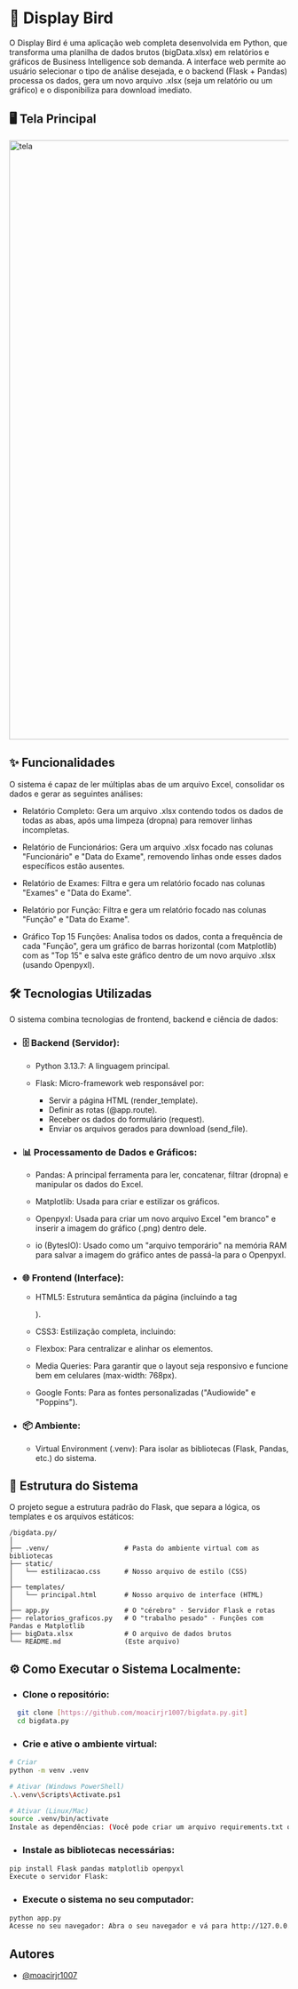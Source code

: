 
# 🚀 Display Bird
O Display Bird é uma aplicação web completa desenvolvida em Python, que transforma uma planilha de dados brutos (bigData.xlsx) em relatórios e gráficos de Business Intelligence sob demanda. A interface web permite ao usuário selecionar o tipo de análise desejada, e o backend (Flask + Pandas) processa os dados, gera um novo arquivo .xlsx (seja um relatório ou um gráfico) e o disponibiliza para download imediato.
## 🖥️ Tela Principal

<img width="1919" height="1079" alt="tela" src="https://github.com/user-attachments/assets/939ddbd5-a3c9-415c-ab19-09f5abe06db4" />


## ✨ Funcionalidades

O sistema é capaz de ler múltiplas abas de um arquivo Excel, consolidar os dados e gerar as seguintes análises:

- Relatório Completo: Gera um arquivo .xlsx contendo todos os dados de todas as abas, após uma limpeza (dropna) para remover linhas incompletas.

- Relatório de Funcionários: Gera um arquivo .xlsx focado nas colunas "Funcionário" e "Data do Exame", removendo linhas onde esses dados específicos estão ausentes.

- Relatório de Exames: Filtra e gera um relatório focado nas       colunas "Exames" e "Data do Exame".

- Relatório por Função: Filtra e gera um relatório focado nas colunas "Função" e "Data do Exame".

- Gráfico Top 15 Funções: Analisa todos os dados, conta a frequência de cada "Função", gera um gráfico de barras horizontal (com Matplotlib) com as "Top 15" e salva este gráfico dentro de um novo arquivo .xlsx (usando Openpyxl).

## 🛠️ Tecnologias Utilizadas

O sistema combina tecnologias de frontend, backend e ciência de dados:

- ### 🗄️ Backend (Servidor):

    - Python 3.13.7: A linguagem principal.

    - Flask: Micro-framework web responsável por:

        - Servir a página HTML (render_template).
        - Definir as rotas (@app.route).
        - Receber os dados do formulário (request).
        - Enviar os arquivos gerados para download (send_file).


- ### 📊 Processamento de Dados e Gráficos:

    - Pandas: A principal ferramenta para ler, concatenar, filtrar  (dropna) e manipular os dados do Excel.

    - Matplotlib: Usada para criar e estilizar os gráficos.

    - Openpyxl: Usada para criar um novo arquivo Excel "em branco" e inserir a imagem do gráfico (.png) dentro dele.

    - io (BytesIO): Usado como um "arquivo temporário" na memória RAM para salvar a imagem do gráfico antes de passá-la para o  Openpyxl.

- ### 🌐 Frontend (Interface):

    - HTML5: Estrutura semântica da página (incluindo a tag <form>).

    - CSS3: Estilização completa, incluindo:

    - Flexbox: Para centralizar e alinhar os elementos.

    - Media Queries: Para garantir que o layout seja responsivo e funcione bem em celulares (max-width: 768px).

    - Google Fonts: Para as fontes personalizadas ("Audiowide" e "Poppins").

- ### 📦 Ambiente:

    - Virtual Environment (.venv): Para isolar as bibliotecas (Flask, Pandas, etc.) do sistema.


## 📁 Estrutura do Sistema
O projeto segue a estrutura padrão do Flask, que separa a lógica, os templates e os arquivos estáticos:

```
/bigdata.py/
│
├── .venv/                   # Pasta do ambiente virtual com as bibliotecas
├── static/
│   └── estilizacao.css      # Nosso arquivo de estilo (CSS)
│
├── templates/
│   └── principal.html       # Nosso arquivo de interface (HTML)
│
├── app.py                   # O "cérebro" - Servidor Flask e rotas
├── relatorios_graficos.py   # O "trabalho pesado" - Funções com Pandas e Matplotlib
├── bigData.xlsx             # O arquivo de dados brutos
└── README.md                (Este arquivo)
```

## ⚙️ Como Executar o Sistema Localmente: 

- ### Clone o repositório:


```bash
  git clone [https://github.com/moacirjr1007/bigdata.py.git]
  cd bigdata.py
```

- ### Crie e ative o ambiente virtual:

```bash
# Criar
python -m venv .venv

# Ativar (Windows PowerShell)
.\.venv\Scripts\Activate.ps1

# Ativar (Linux/Mac)
source .venv/bin/activate
Instale as dependências: (Você pode criar um arquivo requirements.txt ou instalar manualmente)

```

- ### Instale as bibliotecas necessárias:

```bash
pip install Flask pandas matplotlib openpyxl
Execute o servidor Flask:
```
- ### Execute o sistema no seu computador:

```bash
python app.py
Acesse no seu navegador: Abra o seu navegador e vá para http://127.0.0.1:5000
```
    
## Autores

- [@moacirjr1007](https://www.github.com/octokatherine)

